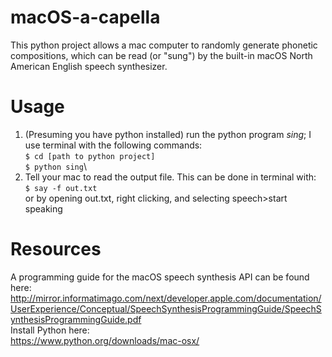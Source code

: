 # macOS-a-capella
This python project allows a mac computer to randomly generate phonetic compositions, which can be read (or "sung") by the built-in macOS North American English speech synthesizer. 

# Usage
1. (Presuming you have python installed) run the python program <i>sing</i>; I use terminal with the following commands:\
``$ cd [path to python project]``\
``$ python sing``\
2. Tell your mac to read the output file. This can be done in terminal with:\
``$ say -f out.txt``\
or by opening out.txt, right clicking, and selecting speech>start speaking

# Resources
A programming guide for the macOS speech synthesis API can be found here: http://mirror.informatimago.com/next/developer.apple.com/documentation/UserExperience/Conceptual/SpeechSynthesisProgrammingGuide/SpeechSynthesisProgrammingGuide.pdf \
Install Python here:\
https://www.python.org/downloads/mac-osx/
